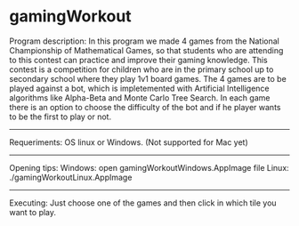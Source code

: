 # gamingWorkout

Program description:
        In this program we made 4 games from the National Championship of Mathematical Games, so that students who are attending to this contest can practice and improve their gaming knowledge. This contest is a competition for children who are in the primary school up to secondary school where they play 1v1 board games.
        The 4 games are to be played against a bot, which is impletemented with Artificial Intelligence algorithms like Alpha-Beta and Monte Carlo Tree Search. In each game there is an option to choose the difficulty of the bot and if he player wants to be the first to play or not.
        
-------------------------------------------

Requeriments:
	OS linux or Windows. (Not supported for Mac yet)

-------------------------------------------

Opening tips:
        Windows: open gamingWorkoutWindows.AppImage file
        Linux: ./gamingWorkoutLinux.AppImage
        
-------------------------------------------

Executing:
        Just choose one of the games and then click in which tile you want to play.

